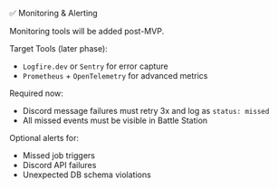 ✅ Monitoring & Alerting

Monitoring tools will be added post-MVP.

Target Tools (later phase):
- `Logfire.dev` or `Sentry` for error capture
- `Prometheus` + `OpenTelemetry` for advanced metrics

Required now:
- Discord message failures must retry 3x and log as `status: missed`
- All missed events must be visible in Battle Station

Optional alerts for:
- Missed job triggers
- Discord API failures
- Unexpected DB schema violations
